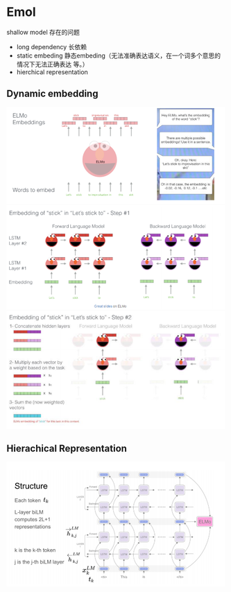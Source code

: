 # Emol

shallow model 存在的问题

- long dependency 长依赖
- static embeding 静态embeding（无法准确表达语义，在一个词多个意思的情况下无法正确表达 等。）
- hierchical representation



## Dynamic embedding

<img src="picture/202_101.png">

<img src="picture/202_102.png">

<img src="picture/202_103.png">

## Hierachical Representation

<img src="picture/202_104.png">

